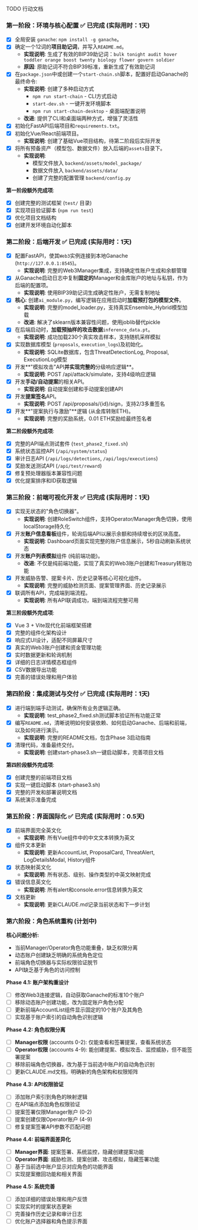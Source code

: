 TODO 行动文档

### **第一阶段：环境与核心配置** ✅ **已完成 (实际用时：1天)**

* [x] 全局安装 `ganache`: `npm install -g ganache`。
* [x] 确定一个12词的**项目助记词**，并写入`README.md`。
  * **实现说明**: 生成了有效的BIP39助记词：`bulk tonight audit hover toddler orange boost twenty biology flower govern soldier`
  * **原因**: 原助记词不符合BIP39标准，重新生成了有效助记词
* [x] 在`package.json`中或创建一个`start-chain.sh`脚本，配置好启动Ganache的最终命令:
  * **实现说明**: 创建了多种启动方式
    - `npm run start-chain` - CLI方式启动
    - `start-dev.sh` - 一键开发环境脚本  
    - `npm run start-chain-desktop` - 桌面端配置说明
  * **改进**: 提供了CLI和桌面端两种方式，增强了灵活性
* [x] 初始化FastAPI后端项目和`requirements.txt`。
* [x] 初始化Vue/React前端项目。
  * **实现说明**: 创建了基础Vue项目结构，待第二阶段后实际开发
* [x] 将所有预备资产（模型包、数据文件）放入后端的`assets`目录下。
  * **实现说明**: 
    - 模型文件放入 `backend/assets/model_package/`
    - 数据文件放入 `backend/assets/data/`
    - 创建了完整的配置管理 `backend/config.py`

**第一阶段额外完成项**:
* [x] 创建完整的测试框架 (`test/` 目录)
* [x] 实现项目验证脚本 (`npm run test`)
* [x] 优化项目文档结构
* [x] 创建开发环境自动化脚本

### **第二阶段：后端开发** ✅ **已完成 (实际用时：1天)**

* [x] 配置FastAPI，使其`Web3`实例连接到本地Ganache (`http://127.0.0.1:8545`)。
  * **实现说明**: 完整的Web3Manager集成，支持确定性账户生成和余额管理
* [x] 从Ganache启动日志中复制**固定的**Manager和金库账户的地址与私钥，作为后端的配置项。
  * **实现说明**: 使用BIP39助记词生成确定性账户，无需复制地址
* [x] **核心**: 创建`ai_module.py`，编写逻辑在应用启动时**加载预打包的模型文件**。
  * **实现说明**: 完整的model_loader.py，支持真实Ensemble_Hybrid模型加载
  * **改进**: 解决了sklearn版本兼容性问题，使用joblib替代pickle
* [x] 在后端启动时，**加载预抽样的攻击数据**`inference_data.pt`。
  * **实现说明**: 成功加载230个真实攻击样本，支持随机采样模拟
* [x] 实现数据库模型 (`proposals`, `execution_logs`)及初始化。
  * **实现说明**: SQLite数据库，包含ThreatDetectionLog, Proposal, ExecutionLog模型
* [x] 开发**"模拟攻击"API**并实现完整的**分级响应逻辑**。
  * **实现说明**: POST /api/attack/simulate，支持4级响应逻辑
* [x] 开发**手动/自动提案**的相关API。
  * **实现说明**: 自动提案创建和手动提案创建API
* [x] 开发**提案签名**API。
  * **实现说明**: POST /api/proposals/{id}/sign，支持2/3多重签名
* [x] 开发**"提案执行与激励"**逻辑 (从金库转账ETH)。
  * **实现说明**: 完整的奖励系统，0.01 ETH奖励给最终签名者

**第二阶段额外完成项**:
* [x] 完整的API端点测试套件 (`test_phase2_fixed.sh`)
* [x] 系统状态监控API (`/api/system/status`)  
* [x] 审计日志API (`/api/logs/detections`, `/api/logs/executions`)
* [x] 奖励发送测试API (`/api/test/reward`)
* [x] 修复预处理器版本兼容性问题
* [x] 优化提案排序和ID获取逻辑

### **第三阶段：前端可视化开发** ✅ **已完成 (实际用时：1天)**

* [x] 实现无状态的"角色切换器"。
  * **实现说明**: 创建RoleSwitch组件，支持Operator/Manager角色切换，使用localStorage持久化
* [x] 开发**账户信息看板**组件，轮询后端API以展示余额和持续增长的区块高度。
  * **实现说明**: Dashboard页面实现完整的账户信息展示，5秒自动刷新系统状态
* [x] 开发**账户列表模拟**组件 (纯前端功能)。
  * **改进**: 不仅是纯前端功能，实现了真实的Web3账户创建和Treasury转账功能
* [x] 开发威胁告警、提案卡片、历史记录等核心可视化组件。
  * **实现说明**: 完整的威胁检测页面、提案管理界面、历史记录展示
* [x] 联调所有API，完成端到端流程。
  * **实现说明**: 所有API联调成功，端到端流程完整可用

**第三阶段额外完成项**:
* [x] Vue 3 + Vite现代化前端框架搭建
* [x] 完整的组件化架构设计
* [x] 响应式UI设计，适配不同屏幕尺寸
* [x] 真实的Web3账户创建和资金管理功能
* [x] 实时数据更新和轮询机制
* [x] 详细的日志详情模态框组件
* [x] CSV数据导出功能
* [x] 完善的错误处理和用户体验

### **第四阶段：集成测试与交付** ✅ **已完成 (实际用时：1天)**

* [x] 进行端到端手动测试，确保所有业务逻辑正确。
  * **实现说明**: test_phase2_fixed.sh测试脚本验证所有功能正常
* [x] 编写`README.md`，清晰说明如何安装依赖、如何启动Ganache、后端和前端，以及如何进行演示。
  * **实现说明**: 完整的README文档，包含Phase 3启动指南
* [x] 清理代码，准备最终交付。
  * **实现说明**: 创建start-phase3.sh一键启动脚本，完善项目文档

**第四阶段额外完成项**:
* [x] 创建完整的前端项目文档
* [x] 实现一键启动脚本 (start-phase3.sh)
* [x] 完整的开发和部署说明文档
* [x] 系统演示准备完成

### **第五阶段：界面国际化** ✅ **已完成 (实际用时：0.5天)**

* [x] 前端界面完全英文化
  * **实现说明**: 所有Vue组件中的中文文本转换为英文
* [x] 组件文本更新
  * **实现说明**: 更新AccountList, ProposalCard, ThreatAlert, LogDetailsModal, History组件
* [x] 状态映射英文化
  * **实现说明**: 所有状态、级别、操作类型的中英文映射完成
* [x] 错误信息英文化
  * **实现说明**: 所有alert和console.error信息转换为英文
* [x] 文档更新
  * **实现说明**: 更新CLAUDE.md记录当前状态和下一步计划

### **第六阶段：角色系统重构 (计划中)**

**核心问题分析:**
- 当前Manager/Operator角色功能重叠，缺乏权限分离
- 动态账户创建缺乏明确的系统角色定位
- 前端角色切换器与实际权限验证脱节
- API缺乏基于角色的访问控制

**Phase 4.1: 账户架构重设计**
- [ ] 修改Web3连接逻辑，自动获取Ganache的标准10个账户
- [ ] 移除动态账户创建功能，改为固定账户角色分配
- [ ] 更新前端AccountList组件显示固定的10个账户及其角色
- [ ] 实现基于账户索引的自动角色识别逻辑

**Phase 4.2: 角色权限分离**
- [ ] **Manager权限** (accounts 0-2): 仅能查看和签署提案，查看系统状态
- [ ] **Operator权限** (accounts 4-9): 能创建提案、模拟攻击、监控威胁，但不能签署提案
- [ ] 移除前端角色切换器，改为基于当前选中账户的自动角色识别
- [ ] 更新CLAUDE.md文档，明确新的角色架构和权限矩阵

**Phase 4.3: API权限验证**
- [ ] 添加账户索引到角色的映射逻辑
- [ ] 在API端点添加角色权限验证
- [ ] 提案签署仅限Manager账户 (0-2)
- [ ] 提案创建仅限Operator账户 (4-9)
- [ ] 修复提案签署API参数不匹配问题

**Phase 4.4: 前端界面差异化**
- [ ] **Manager界面**: 提案签署、系统监控，隐藏创建提案功能
- [ ] **Operator界面**: 威胁检测、提案创建、攻击模拟，隐藏签署功能
- [ ] 基于当前选中账户显示对应角色的功能界面
- [ ] 实现提案撤回功能和相关界面

**Phase 4.5: 系统完善**
- [ ] 添加详细的错误处理和用户反馈
- [ ] 实现实时的提案状态更新
- [ ] 完善操作历史记录和审计日志
- [ ] 优化账户选择器和角色提示界面